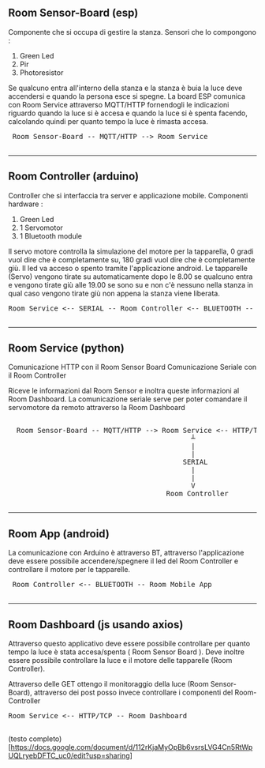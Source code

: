 ## Room Sensor-Board (esp)
Componente che si occupa di gestire la stanza. Sensori che lo compongono : 
 1) Green Led
 2) Pir
 3) Photoresistor
 
 Se qualcuno entra all'interno della stanza e la stanza è buia la luce deve accendersi e quando la persona esce si spegne.
 La board ESP comunica con Room Service attraverso MQTT/HTTP fornendogli le indicazioni riguardo quando la luce si è accesa e quando la luce si è spenta facendo, calcolando quindi per quanto tempo la luce è rimasta accesa.
 
 <pre>
 Room Sensor-Board -- MQTT/HTTP --> Room Service
 </pre>
 
 
 ----
 
## Room Controller (arduino)
Controller che si interfaccia tra server e applicazione mobile. Componenti hardware : 
 1) Green Led
 2) 1 Servomotor
 3) 1 Bluetooth module 

Il servo motore controlla la simulazione del motore per la tapparella, 0 gradi vuol dire che è completamente su, 180 gradi vuol dire che è completamente giù. Il led va acceso o spento tramite l'applicazione android.
Le tapparelle (Servo) vengono tirate su automaticamente dopo le 8.00 se qualcuno entra e vengono tirate giù alle 19.00 se sono su e non c'è nessuno nella stanza in qual caso vengono tirate giù non appena la stanza viene liberata.
 
 <pre>
Room Service <-- SERIAL -- Room Controller <-- BLUETOOTH -- Room Mobile App
 </pre>


----

## Room Service (python)
 Comunicazione HTTP con il Room Sensor Board
 Comunicazione Seriale con il Room Controller
 
 Riceve le informazioni dal Room Sensor e inoltra queste informazioni al Room Dashboard.
 La comunicazione seriale serve per poter comandare il servomotore da remoto attraverso la Room Dashboard
 <pre>

  Room Sensor-Board -- MQTT/HTTP --> Room Service <-- HTTP/TCP -- Room Dashboard
                                            ┴
                                            |
                                            |
                                          SERIAL
                                            |
                                            |
                                            V
                                      Room Controller 

</pre>
 


 ----
 
## Room App (android)
 La comunicazione con Arduino è attraverso BT, attraverso l'applicazione deve essere possibile accendere/spegnere il led del Room Controller e controllare il motore per le tapparelle. 

 <pre>
 Room Controller <-- BLUETOOTH -- Room Mobile App
 </pre>


 
 ----
 
## Room Dashboard (js usando axios)
Attraverso questo applicativo deve essere possibile controllare per quanto tempo la luce è stata accesa/spenta ( Room Sensor Board ). Deve inoltre essere possibile controllare la luce e il motore delle tapparelle (Room Controller). 

Attraverso delle GET ottengo il monitoraggio della luce (Room Sensor-Board), attraverso dei post posso invece controllare i componenti del Room-Controller

 <pre>
Room Service <-- HTTP/TCP -- Room Dashboard
 </pre>
 
 (testo completo)[https://docs.google.com/document/d/112rKjaMyOpBb6vsrsLVG4Cn5RtWpUQLryebDFTC_uc0/edit?usp=sharing]

